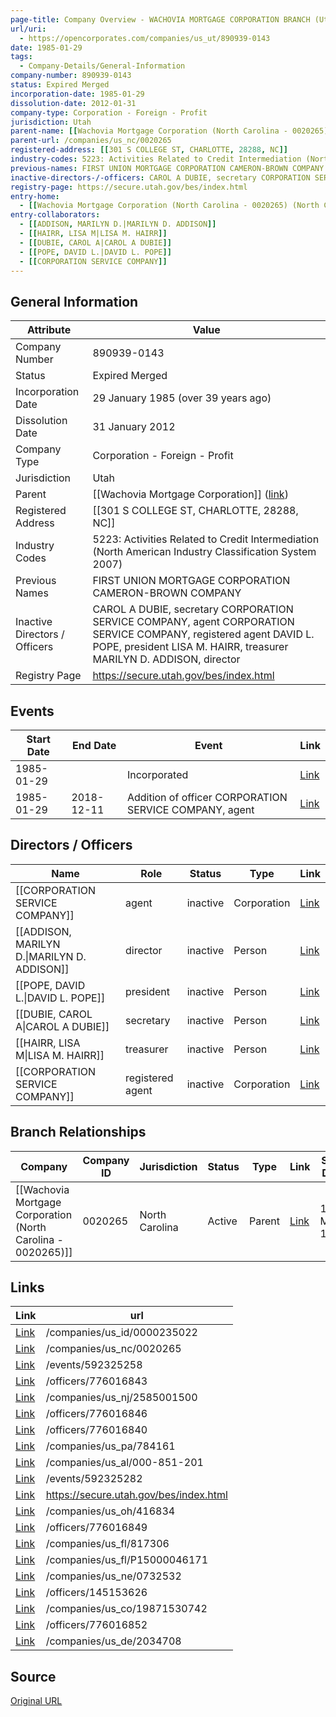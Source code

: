 ```yaml
---
page-title: Company Overview - WACHOVIA MORTGAGE CORPORATION BRANCH (Utah - 890939-0143)
url/uri:
  - https://opencorporates.com/companies/us_ut/890939-0143
date: 1985-01-29
tags:
  - Company-Details/General-Information
company-number: 890939-0143
status: Expired Merged
incorporation-date: 1985-01-29
dissolution-date: 2012-01-31
company-type: Corporation - Foreign - Profit
jurisdiction: Utah
parent-name: [[Wachovia Mortgage Corporation (North Carolina - 0020265)]]
parent-url: /companies/us_nc/0020265
registered-address: [[301 S COLLEGE ST, CHARLOTTE, 28288, NC]]
industry-codes: 5223: Activities Related to Credit Intermediation (North American Industry Classification System 2007)
previous-names: FIRST UNION MORTGAGE CORPORATION CAMERON-BROWN COMPANY
inactive-directors-/-officers: CAROL A DUBIE, secretary CORPORATION SERVICE COMPANY, agent CORPORATION SERVICE COMPANY, registered agent DAVID L. POPE, president LISA M. HAIRR, treasurer MARILYN D. ADDISON, director
registry-page: https://secure.utah.gov/bes/index.html
entry-home:
  - [[Wachovia Mortgage Corporation (North Carolina - 0020265) (North Carolina)]]
entry-collaborators:
  - [[ADDISON, MARILYN D.|MARILYN D. ADDISON]]
  - [[HAIRR, LISA M|LISA M. HAIRR]]
  - [[DUBIE, CAROL A|CAROL A DUBIE]]
  - [[POPE, DAVID L.|DAVID L. POPE]]
  - [[CORPORATION SERVICE COMPANY]]
---
```


## General Information
| Attribute          | Value                                       |
|--------------------|---------------------------------------------|
| Company Number     | 890939-0143                                 |
| Status             | Expired Merged                              |
| Incorporation Date | 29 January 1985 (over 39 years ago)         |
| Dissolution Date   | 31 January 2012                             |
| Company Type       | Corporation - Foreign - Profit              |
| Jurisdiction       | Utah                                        |
| Parent             | [[Wachovia Mortgage Corporation]] ([link](/companies/us_nc/0020265)) |
| Registered Address | [[301 S COLLEGE ST, CHARLOTTE, 28288, NC]]  |
| Industry Codes     | 5223: Activities Related to Credit Intermediation (North American Industry Classification System 2007) |
| Previous Names     | FIRST UNION MORTGAGE CORPORATION CAMERON-BROWN COMPANY |
| Inactive Directors / Officers | CAROL A DUBIE, secretary CORPORATION SERVICE COMPANY, agent CORPORATION SERVICE COMPANY, registered agent DAVID L. POPE, president LISA M. HAIRR, treasurer MARILYN D. ADDISON, director |
| Registry Page      | https://secure.utah.gov/bes/index.html      |

## Events

| Start Date | End Date   | Event                                                   | Link |
|------------|------------|-------------------------------------------------------|------|
| 1985-01-29 |            | Incorporated                                            | [Link](https://opencorporates.com/events/592325282) |
| 1985-01-29 | 2018-12-11 | Addition of officer CORPORATION SERVICE COMPANY, agent  | [Link](https://opencorporates.com/events/592325258) |

## Directors / Officers
| Name                 | Role            | Status     | Type        | Link |
|----------------------|-----------------|------------|-------------|------|
| [[CORPORATION SERVICE COMPANY]] | agent           | inactive   | Corporation | [Link](https://opencorporates.com/officers/145153626) |
| [[ADDISON, MARILYN D.\|MARILYN D. ADDISON]] | director        | inactive   | Person      | [Link](https://opencorporates.com/officers/776016840) |
| [[POPE, DAVID L.\|DAVID L. POPE]] | president       | inactive   | Person      | [Link](https://opencorporates.com/officers/776016843) |
| [[DUBIE, CAROL A\|CAROL A DUBIE]] | secretary       | inactive   | Person      | [Link](https://opencorporates.com/officers/776016846) |
| [[HAIRR, LISA M\|LISA M. HAIRR]] | treasurer       | inactive   | Person      | [Link](https://opencorporates.com/officers/776016849) |
| [[CORPORATION SERVICE COMPANY]] | registered agent | inactive   | Corporation | [Link](https://opencorporates.com/officers/776016852) |

## Branch Relationships
| Company                       | Company ID            | Jurisdiction         | Status   | Type       | Link                                | Start Date   | End Date     | Statement Link                      |
|--------------------------------|----------------------|----------------------|----------|------------|-------------------------------------|--------------|--------------|-------------------------------------|
| [[Wachovia Mortgage Corporation (North Carolina - 0020265)]] | 0020265              | North Carolina       | Active   | Parent     | [Link](https://opencorporates.com/companies/us_nc/0020265) | 1 May 1964   | N/A          | [Statement](https://opencorporates.com/statements/78584988) |

## Links
| Link   | url                            
|--------|--------------------------------|
| [Link](/companies/us_id/0000235022) |/companies/us_id/0000235022   |
| [Link](/companies/us_nc/0020265) |/companies/us_nc/0020265      |
| [Link](/events/592325258) |/events/592325258             |
| [Link](/officers/776016843) |/officers/776016843           |
| [Link](/companies/us_nj/2585001500) |/companies/us_nj/2585001500   |
| [Link](/officers/776016846) |/officers/776016846           |
| [Link](/officers/776016840) |/officers/776016840           |
| [Link](/companies/us_pa/784161) |/companies/us_pa/784161       |
| [Link](/companies/us_al/000-851-201) |/companies/us_al/000-851-201  |
| [Link](/events/592325282) |/events/592325282             |
| [Link](https://secure.utah.gov/bes/index.html) |https://secure.utah.gov/bes/index.html|
| [Link](/companies/us_oh/416834) |/companies/us_oh/416834       |
| [Link](/officers/776016849) |/officers/776016849           |
| [Link](/companies/us_fl/817306) |/companies/us_fl/817306       |
| [Link](/companies/us_fl/P15000046171) |/companies/us_fl/P15000046171 |
| [Link](/companies/us_ne/0732532) |/companies/us_ne/0732532      |
| [Link](/officers/145153626) |/officers/145153626           |
| [Link](/companies/us_co/19871530742) |/companies/us_co/19871530742  |
| [Link](/officers/776016852) |/officers/776016852           |
| [Link](/companies/us_de/2034708) |/companies/us_de/2034708      |

## Source
[Original URL](https://opencorporates.com/companies/us_ut/890939-0143)
